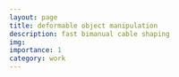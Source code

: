 ```yaml
---
layout: page
title: deformable object manipulation
description: fast bimanual cable shaping 
img: 
importance: 1
category: work
---
```

